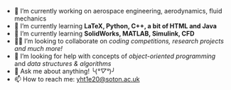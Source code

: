 - 🔭 I’m currently working on aerospace engineering, aerodynamics, fluid mechanics
- 🌱 I’m currently learning **LaTeX, Python, C++, a bit of HTML and Java**  
- 🤯 I’m currently learning **SolidWorks, MATLAB, Simulink, CFD**
- 💪🏻 I’m looking to collaborate on _coding competitions, research projects and much more!_
- 🤔 I’m looking for help with concepts of _object-oriented programming_ and _data structures & algorithms_
- 💬 Ask me about anything! ╰(*°▽°*)╯
- 📫 How to reach me: yht1e20@soton.ac.uk
